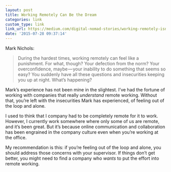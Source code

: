 ```yaml
---
layout: post
title: Working Remotely Can Be the Dream
categories: link
custom_type: link
link_url: https://medium.com/digital-nomad-stories/working-remotely-isn-t-always-a-dream-151619ae45dc
date: '2015-07-28 09:37:14'
---
```

Mark Nichols:

> During the hardest times, working remotely can feel like a punishment. For what, though? Your defection from the norm? Your overconfidence, maybe — your inability to do something that seems so easy? You suddenly have all these questions and insecurities keeping you up at night. What’s happening?

Mark’s experience has not been mine in the slightest. I’ve had the fortune of working with companies that really _understand_ remote working. Without that, you’re left with the insecurities Mark has experienced, of feeling out of the loop and alone.

I used to think that I company had to be completely remote for it to work. However, I currently work somewhere where only some of us are remote, and it’s been great. But it’s because online communication and collaboration has been engrained in the company culture even when you’re working at the office.

My recommendation is this: if you’re feeling out of the loop and alone, you should address those concerns with your supervisor. If things don’t get better, you might need to find a company who _wants_ to put the effort into remote working.